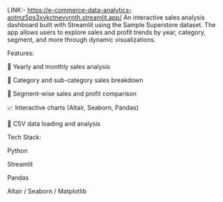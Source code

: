 LINK:- https://e-commerce-data-analytics-aotmz5ps3xvkctnevvrnth.streamlit.app/
An interactive sales analysis dashboard built with Streamlit using the Sample Superstore dataset.
The app allows users to explore sales and profit trends by year, category, segment, and more through dynamic visualizations.

Features:

📅 Yearly and monthly sales analysis

🛒 Category and sub-category sales breakdown

👥 Segment-wise sales and profit comparison

📈 Interactive charts (Altair, Seaborn, Pandas)

📂 CSV data loading and analysis

Tech Stack:

Python

Streamlit

Pandas

Altair / Seaborn / Matplotlib
